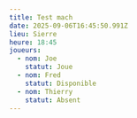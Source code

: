 ```yaml
---
title: Test mach
date: 2025-09-06T16:45:50.991Z
lieu: Sierre
heure: 18:45
joueurs:
  - nom: Joe
    statut: Joue
  - nom: Fred
    statut: Disponible
  - nom: Thierry
    statut: Absent
---
```

